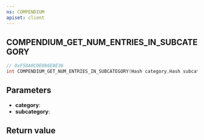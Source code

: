 ```yaml
---
ns: COMPENDIUM
apiset: client
---
```

## COMPENDIUM_GET_NUM_ENTRIES_IN_SUBCATEGORY

```c
// 0xF58A0C0E086E8E36
int COMPENDIUM_GET_NUM_ENTRIES_IN_SUBCATEGORY(Hash category,Hash subcategory);
```


## Parameters
* **category**:
* **subcategory**:

## Return value